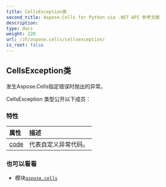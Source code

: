 ```yaml
---
title: CellsException类
second_title: Aspose.Cells for Python via .NET API 参考文献
description:
type: docs
weight: 220
url: /zh/aspose.cells/cellsexception/
is_root: false
---
```

## CellsException类
发生Aspose.Cells指定错误时抛出的异常。



CellsException 类型公开以下成员：

### 特性
|属性|描述|
| :- | :- |
| [code](/cells/python-net/zh/aspose.cells/cellsexception/code) |代表自定义异常代码。|



### 也可以看看
* 模块[`aspose.cells`](..)

